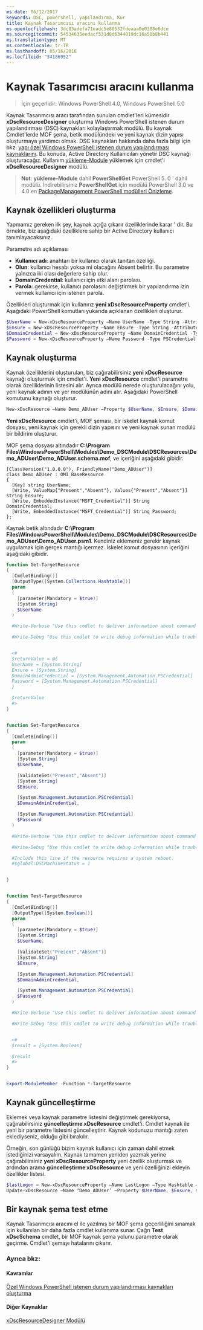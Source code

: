 ```yaml
---
ms.date: 06/12/2017
keywords: DSC, powershell, yapılandırma, Kur
title: Kaynak Tasarımcısı aracını kullanma
ms.openlocfilehash: 3dc03adefa71eadc5e80532fdeaaa0e0388e6dce
ms.sourcegitcommit: 54534635eedacf531d8d6344019dc16a50b8b441
ms.translationtype: MT
ms.contentlocale: tr-TR
ms.lasthandoff: 05/16/2018
ms.locfileid: "34186952"
---
```

# <a name="using-the-resource-designer-tool"></a>Kaynak Tasarımcısı aracını kullanma

> İçin geçerlidir: Windows PowerShell 4.0, Windows PowerShell 5.0

Kaynak Tasarımcısı aracı tarafından sunulan cmdlet'leri kümesidir **xDscResourceDesigner** oluşturma Windows PowerShell istenen durum yapılandırması (DSC) kaynakları kolaylaştırmak modülü. Bu kaynak Cmdlet'lerde MOF şema, betik modülündeki ve yeni kaynak dizin yapısı oluşturmaya yardımcı olmak. DSC kaynakları hakkında daha fazla bilgi için bkz: [yapı özel Windows PowerShell istenen durum yapılandırması kaynaklarını](authoringResource.md).
Bu konuda, Active Directory Kullanıcıları yönetir DSC kaynağı oluşturacağız.
Kullanım [yükleme-Module](https://technet.microsoft.com/library/dn807162.aspx) yüklemek için cmdlet'i **xDscResourceDesigner** modülü.

>**Not**: **yükleme-Module** dahil **PowerShellGet** PowerShell 5. 0 ' dahil modülü. İndirebilirsiniz **PowerShellGet** için modülü PowerShell 3.0 ve 4.0 en [PackageManagement PowerShell modülleri Önizleme](https://www.microsoft.com/en-us/download/details.aspx?id=49186).

## <a name="creating-resource-properties"></a>Kaynak özellikleri oluşturma
Yapmamız gereken ilk şey, kaynak açığa çıkarır özelliklerinde karar ' dir. Bu örnekte, biz aşağıdaki özelliklere sahip bir Active Directory kullanıcı tanımlayacaksınız.

Parametre adı açıklaması
* **Kullanıcı adı**: anahtarı bir kullanıcı olarak tanıtan özelliği.
* **Olun**: kullanıcı hesabı yoksa mi olacağını Absent belirtir. Bu parametre yalnızca iki olası değerlere sahip olur.
* **DomainCredential**: kullanıcı için etki alanı parolası.
* **Parola**: gerekirse, kullanıcı parolasını değiştirmek bir yapılandırma izin vermek kullanıcı için istenen parola.

Özellikleri oluşturmak için kullanırız **yeni xDscResourceProperty** cmdlet'i. Aşağıdaki PowerShell komutları yukarıda açıklanan özellikleri oluşturur.

```powershell
$UserName = New-xDscResourceProperty –Name UserName -Type String -Attribute Key
$Ensure = New-xDscResourceProperty –Name Ensure -Type String -Attribute Write –ValidateSet “Present”, “Absent”
$DomainCredential = New-xDscResourceProperty –Name DomainCredential -Type PSCredential -Attribute Write
$Password = New-xDscResourceProperty –Name Password -Type PSCredential -Attribute Write
```

## <a name="create-the-resource"></a>Kaynak oluşturma

Kaynak özelliklerini oluşturulan, biz çağırabilirsiniz **yeni xDscResource** kaynağı oluşturmak için cmdlet'i. **Yeni xDscResource** cmdlet'i parametre olarak özelliklerinin listesini alır. Ayrıca modülü nerede oluşturulacağını yolu, yeni kaynak adının ve yer modülünün adını alır. Aşağıdaki PowerShell komutunu kaynağı oluşturur.

```powershell
New-xDscResource –Name Demo_ADUser –Property $UserName, $Ensure, $DomainCredential, $Password –Path ‘C:\Program Files\WindowsPowerShell\Modules’ –ModuleName Demo_DSCModule
```

**Yeni xDscResource** cmdlet'i, MOF şeması, bir iskelet kaynak komut dosyası, yeni kaynak için gerekli dizin yapısını ve yeni kaynak sunan modülü bir bildirim oluşturur.

MOF şema dosyası altındadır **C:\Program Files\WindowsPowerShell\Modules\Demo_DSCModule\DSCResources\Demo_ADUser\Demo_ADUser.schema.mof**, ve içeriğini aşağıdaki gibidir.

```
[ClassVersion("1.0.0.0"), FriendlyName("Demo_ADUser")]
class Demo_ADUser : OMI_BaseResource
{
  [Key] string UserName;
  [Write, ValueMap{"Present","Absent"}, Values{"Present","Absent"}] string Ensure;
  [Write, EmbeddedInstance("MSFT_Credential")] String DomainCredential;
  [Write, EmbeddedInstance("MSFT_Credential")] String Password;
};
```

Kaynak betik altındadır **C:\Program Files\WindowsPowerShell\Modules\Demo_DSCModule\DSCResources\Demo_ADUser\Demo_ADUser.psm1**. Kendiniz eklemeniz gerekir kaynak uygulamak için gerçek mantığı içermez. İskelet komut dosyasının içeriğini aşağıdaki gibidir.

```powershell
function Get-TargetResource
{
  [CmdletBinding()]
  [OutputType([System.Collections.Hashtable])]
  param
  (
    [parameter(Mandatory = $true)]
    [System.String]
    $UserName
  )

  #Write-Verbose "Use this cmdlet to deliver information about command processing."

  #Write-Debug "Use this cmdlet to write debug information while troubleshooting."


  <#
  $returnValue = @{
  UserName = [System.String]
  Ensure = [System.String]
  DomainAdminCredential = [System.Management.Automation.PSCredential]
  Password = [System.Management.Automation.PSCredential]
  }

  $returnValue
  #>
}


function Set-TargetResource
{
  [CmdletBinding()]
  param
  (
    [parameter(Mandatory = $true)]
    [System.String]
    $UserName,

    [ValidateSet("Present","Absent")]
    [System.String]
    $Ensure,

    [System.Management.Automation.PSCredential]
    $DomainAdminCredential,

    [System.Management.Automation.PSCredential]
    $Password
  )

  #Write-Verbose "Use this cmdlet to deliver information about command processing."

  #Write-Debug "Use this cmdlet to write debug information while troubleshooting."

  #Include this line if the resource requires a system reboot.
  #$global:DSCMachineStatus = 1


}


function Test-TargetResource
{
  [CmdletBinding()]
  [OutputType([System.Boolean])]
  param
  (
    [parameter(Mandatory = $true)]
    [System.String]
    $UserName,

    [ValidateSet("Present","Absent")]
    [System.String]
    $Ensure,

    [System.Management.Automation.PSCredential]
    $DomainAdminCredential,

    [System.Management.Automation.PSCredential]
    $Password
  )

  #Write-Verbose "Use this cmdlet to deliver information about command processing."

  #Write-Debug "Use this cmdlet to write debug information while troubleshooting."


  <#
  $result = [System.Boolean]

  $result
  #>
}


Export-ModuleMember -Function *-TargetResource
```

## <a name="updating-the-resource"></a>Kaynak güncelleştirme

Eklemek veya kaynak parametre listesini değiştirmek gerekiyorsa, çağırabilirsiniz **güncelleştirme xDscResource** cmdlet'i. Cmdlet kaynak ile yeni bir parametre listesini güncelleştirir. Kaynak kodunuzu mantığı zaten eklediyseniz, olduğu gibi bırakılır.

Örneğin, son günlüğü bizim kaynak kullanıcı için zaman dahil etmek istediğinizi varsayalım. Kaynak tamamen yeniden yazmak yerine çağırabilirsiniz **yeni xDscResourceProperty** yeni özellik oluşturmak ve ardından arama **güncelleştirme xDscResource** ve yeni özelliğinizi ekleyin özellikler listesi.

```powershell
$lastLogon = New-xDscResourceProperty –Name LastLogon –Type Hashtable –Attribute Write –Description “For mapping users to their last log on time”
Update-xDscResource –Name ‘Demo_ADUser’ –Property $UserName, $Ensure, $DomainCredential, $Password, $lastLogon -Force
```

## <a name="testing-a-resource-schema"></a>Bir kaynak şema test etme

Kaynak Tasarımcısı aracını el ile yazılmış bir MOF şema geçerliliğini sınamak için kullanılan bir daha fazla cmdlet kullanıma sunar. Çağrı **Test xDscSchema** cmdlet, bir MOF kaynak şema yolunu parametre olarak geçirme. Cmdlet'i şemayı hatalarını çıkarır.

### <a name="see-also"></a>Ayrıca bkz:

#### <a name="concepts"></a>Kavramlar
[Özel Windows PowerShell istenen durum yapılandırması kaynakları oluşturma](authoringResource.md)

#### <a name="other-resources"></a>Diğer Kaynaklar
[xDscResourceDesigner Modülü](https://powershellgallery.com/packages/xDscResourceDesigner)